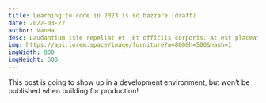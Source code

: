 ```yaml
---
title: Learning to code in 2023 is so bazzare (draft)
date: 2022-03-22
author: VanHa
desc: Laudantium iste repellat et. Et officiis corporis. At est placeat voluptas aut. Soluta dolor quae quae tempora. Voluptatibus quibusdam natus. Facilis ea repellendus expedita voluptatum rerum autem.
img: https://api.lorem.space/image/furniture?w=800&h=500&hash=1
imgWidth: 800
imgHeight: 500
---
```


This post is going to show up in a development environment, but won't be published when building for production!
